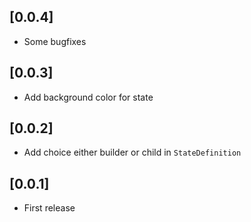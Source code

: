 ## [0.0.4]
* Some bugfixes

## [0.0.3]
* Add background color for state

## [0.0.2]
* Add choice either builder or child in ```StateDefinition```

## [0.0.1]
* First release
